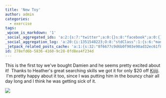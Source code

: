 ```yaml
---
title: 'New Toy'
author: admin
categories:
  - exercise
tags: 
_wpcom_is_markdown: '1'
_social_aggregated_ids: 'a:2:{s:7:"twitter";a:0:{}s:8:"facebook";a:0:{}}'
_social_aggregation_log: 'a:20:{i:1351548223;O:8:"stdClass":1:{s:6:"manual";s:0:"";}i:1351550070;O:8:"stdClass":1:{s:6:"manual";s:0:"";}i:1351552793;O:8:"stdClass":1:{s:6:"manual";s:0:"";}i:1351557542;O:8:"stdClass":1:{s:6:"manual";s:0:"";}i:1351565587;O:8:"stdClass":1:{s:6:"manual";s:0:"";}i:1351580805;O:8:"stdClass":1:{s:6:"manual";s:0:"";}i:1351610874;O:8:"stdClass":1:{s:6:"manual";s:0:"";}i:1351655180;O:8:"stdClass":1:{s:6:"manual";s:0:"";}i:1351743746;O:8:"stdClass":1:{s:6:"manual";s:0:"";}i:1351917055;O:8:"stdClass":1:{s:6:"manual";s:0:"";}i:1371995562;O:8:"stdClass":2:{s:6:"manual";b:0;s:5:"items";a:0:{}}i:1372016187;O:8:"stdClass":2:{s:6:"manual";b:0;s:5:"items";a:0:{}}i:1372032909;O:8:"stdClass":2:{s:6:"manual";b:0;s:5:"items";a:0:{}}i:1372042762;O:8:"stdClass":2:{s:6:"manual";b:0;s:5:"items";a:0:{}}i:1372153450;O:8:"stdClass":2:{s:6:"manual";b:0;s:5:"items";a:0:{}}i:1372308327;O:8:"stdClass":2:{s:6:"manual";b:0;s:5:"items";a:0:{}}i:1372569912;O:8:"stdClass":2:{s:6:"manual";b:0;s:5:"items";a:0:{}}i:1372887209;O:8:"stdClass":2:{s:6:"manual";b:0;s:5:"items";a:0:{}}i:1373058330;O:8:"stdClass":2:{s:6:"manual";b:0;s:5:"items";a:0:{}}i:1373231740;O:8:"stdClass":2:{s:6:"manual";b:0;s:5:"items";a:0:{}}}'
_jetpack_related_posts_cache: 'a:1:{s:32:"8f6677c9d6b0f903e98ad32ec61f8deb";a:2:{s:7:"expires";i:1502296827;s:7:"payload";a:3:{i:0;a:1:{s:2:"id";i:207;}i:1;a:1:{s:2:"id";i:213;}i:2;a:1:{s:2:"id";i:201;}}}}'
id: 278efd6b-5836-4160-9c28-0fd8ea4f234d
---
```

<p>This is the first toy we've bought Damien and he seems pretty excited about it!  Thanks to Heather's great searching skills we got it for only $20 off <a href="http://saskatoon.kijiji.ca/">Kijiji</a>.  I'm pretty happy about it too, since I was putting him in the bouncy chair all day long and I think he was getting sick of it.   </p>
<p><img src="http://family.chrisenns.com/wp3/wp-content/uploads/2007/10/damiens-new-excersaucer-51.jpg" /> </p>
